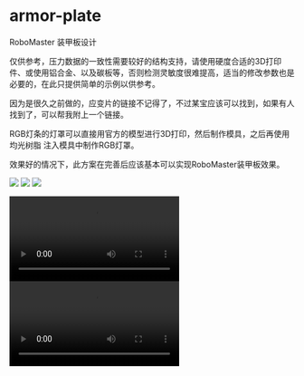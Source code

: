 # armor-plate
RoboMaster 装甲板设计

仅供参考，压力数据的一致性需要较好的结构支持，请使用硬度合适的3D打印件、或使用铝合金、以及碳板等，否则检测灵敏度很难提高，适当的修改参数也是必要的，在此只提供简单的示例以供参考。


因为是很久之前做的，应变片的链接不记得了，不过某宝应该可以找到，如果有人找到了，可以帮我附上一个链接。


RGB灯条的灯罩可以直接用官方的模型进行3D打印，然后制作模具，之后再使用 均光树脂 注入模具中制作RGB灯罩。


效果好的情况下，此方案在完善后应该基本可以实现RoboMaster装甲板效果。

![](./images/armor-plate.png)
![](./images/image1.jpg)
![](./images/image2.jpg)

![](./images/IMG_6242.MP4)
![](./images/IMG_6243.MP4)